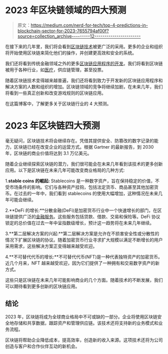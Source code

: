 # 2023 年区块链领域的四大预测

> 原文：<https://medium.com/nerd-for-tech/top-4-predictions-in-blockchain-sector-for-2023-7655794af00f?source=collection_archive---------12----------------------->

在接下来的几年里，我们将会看到[区块链技术](https://blockchainnews.live/2022/11/28/what-is-blockchain-technology/)被更广泛的采用。更多的企业和组织将开始使用区块链来简化他们的操作，并创建更高效和安全的系统。

我们还将看到传统金融领域之外的更多[区块链应用程序的开发](https://vegavid.com)。我们将看到区块链被用于各种行业，如[医疗](https://vegavid.com/ai-development-company-in-healthcare)，供应链管理，甚至投票。

随着区块链技术变得越来越普遍，我们还将看到致力于开发新的区块链应用程序和解决方案的人数和组织的增加。区块链领域的竞争将继续加剧，在未来几年，我们将看到一些真正创新和改变游戏规则的区块链应用。

在这篇博客中，了解更多关于区块链行业的 4 大预测。

# 2023 年区块链四大预测

毫无疑问，区块链技术将会继续存在。凭借其提供安全、防篡改的数字记录的能力，区块链已经在改变企业的运营方式。根据 Gartner 的最新报告，到 2030 年，区块链的商业价值将达到 3.1 万亿美元。

随着企业继续探索区块链的潜力，我们很可能会在未来几年看到该技术的更多创新应用。以下是区块链在未来几年可能改变商业格局的几种方式:

1.**stable coins 的崛起:** Stablecoins 是一种数字资产，旨在保持稳定的价值，不受市场条件的影响。它们与各种资产挂钩，包括法定货币、商品甚至其他加密货币。在过去的一年中，我们看到 stablecoins 的使用大幅增加，这种情况在未来几年可能会继续。

2.**DeFi 的增长:**分散金融(DeFi)是加密货币行业中一个快速增长的部门，在区块链提供广泛的[金融服务](https://vegavid.com/blockchain-development-company)。这些服务包括贷款、借款、交易和保险等。DeFi 协议锁定的总价值在过去一年中呈指数级增长，预计这一趋势将在未来几年继续。

3.**第二层解决方案的兴起:**第二层解决方案是允许在不损害安全性或分散性的情况下扩展区块链的协议。随着加密货币行业寻求扩大规模以满足不断增长的用户采用需求，这些解决方案正变得越来越受欢迎。

4.**不可替代代币的增长:**不可替代代币(NFT)是一种代表独特资产的加密货币。近几个月来，NFT 越来越受欢迎，因为它们提供了一种拥有和交易数字资产的新方式。

这些只是区块链在未来几年可能影响商业的几个方面。随着技术的不断发展，我们可以期待看到更多创新的区块链应用。

## **结论**

2023 年，区块链将成为全球商业格局中不可或缺的一部分。企业将使用区块链安全地存储和共享数据，跟踪资产和管理供应链。该技术还将支持新的业务模式和业务流程。

区块链将帮助企业降低成本，提高效率，创造新的收入来源。这项技术还将为公司创造与客户和合作伙伴互动的新机会。